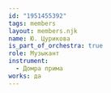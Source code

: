 ```yaml
---
id: "1951455392"
tags: members
layout: members.njk
name: Ю. Цурикова
is_part_of_orchestra: true
role: Музыкант
instrument:
  - Домра прима
works: да
---
```

